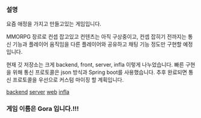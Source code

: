### 설명
요즘 애정을 가지고 만들고있는 게임입니다.

MMORPG 장르로 컨셉 잡고있고 컨텐츠는 아직 구상중이고, 컨셉 잡히기 전까지는 통신 기능과 플레이어 움직임을 다른 플레이어와 공유하고 채팅 기능 정도만 구현할 예정입니다.

현재 깃 저장소는 크게 backend, front, server, infla 이렇게 나누었습니다. 빠른 구현을 위해 통신 프로토콜은 json 방식과 Spring boot를 사용했습니다.
추후 완료되면 통신 프로토콜을 우선으로 커스텀 마이징 할 계획입니다.


[backend](https://github.com/ehaakdl/gora-backend)
[server](https://github.com/ehaakdl/gora-server)
[web](https://github.com/ehaakdl/gora-web)
[infla](https://github.com/ehaakdl/gora-infla)

### 게임 이름은 Gora 입니다.!!!
